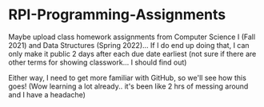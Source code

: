 # RPI-Programming-Assignments

Maybe upload class homework assignments from Computer Science I (Fall 2021) and Data Structures (Spring 2022)… 
If I do end up doing that, I can only make it public 2 days after each due date earliest (not sure if there are other terms for showing classwork... I should find out)

Either way, I need to get more familiar with GitHub, so we'll see how this goes! (Wow learning a lot already.. it's been like 2 hrs of messing around and I have a headache)
